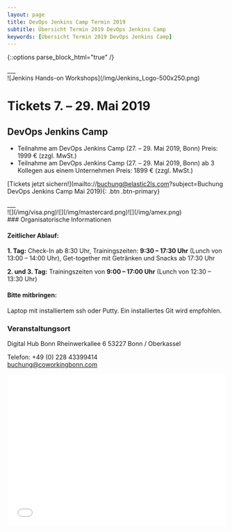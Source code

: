 ```yaml
---
layout: page
title: DevOps Jenkins Camp Termin 2019
subtitle: Übersicht Termin 2019 DevOps Jenkins Camp
keywords: [Übersicht Termin 2019 DevOps Jenkins Camp]
---
```

{::options parse_block_html="true" /}
<div class="slider">
___
<div id="carousel" class="carousel">
<div class="carousel-inner">
![Jenkins Hands-on Workshops](/img/Jenkins_Logo-500x250.png)

# Tickets 7\. – 29\. Mai 2019

## DevOps Jenkins Camp


* Teilnahme am DevOps Jenkins Camp (27\. – 29\. Mai 2019, Bonn) Preis: 1999 € (zzgl. MwSt.)
* Teilnahme am DevOps Jenkins Camp (27\. – 29\. Mai 2019, Bonn) ab 3 Kollegen aus einem Unternehmen Preis: 1899 € (zzgl. MwSt.)  

[Tickets jetzt sichern!](mailto://buchung@elastic2ls.com?subject=Buchung DevOps Jenkins Camp Mai 2019){: .btn .btn-primary}

</div>
___
</div>
</div>

<div class="offer_payment">![](/img/visa.png)![](/img/mastercard.png)![](/img/amex.png)
</div>
### Organisatorische Informationen

#### Zeitlicher Ablauf:

**1\. Tag:** Check-In ab 8:30 Uhr, Trainingszeiten: **9:30 – 17:30 Uhr** (Lunch von 13:00 – 14:00 Uhr), Get-together mit Getränken und Snacks ab 17:30 Uhr

**2\. und 3\. Tag:** Trainingszeiten von **9:00 – 17:00 Uhr** (Lunch von 12:30 – 13:30 Uhr)

#### Bitte mitbringen:

Laptop mit installiertem ssh oder Putty. Ein installiertes Git wird empfohlen.

### Veranstaltungsort
<div class="offer_location">
Digital Hub Bonn Rheinwerkallee 6  
53227 Bonn / Oberkassel

Telefon: +49 (0) 228 43399414  
buchung@coworkingbonn.com
</div>

<div class="offer_map">

<div class="col-md-24">
<iframe scrolling="no" marginheight="0" marginwidth="0" src="../osm_digital_hub_bonn.html?lat=50.71741,lon=7.15315,info=,zoom=15" width="100%" height="350" frameborder="0">
</iframe>
</div>
